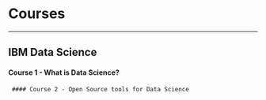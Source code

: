 # Courses
---
## IBM Data Science
   #### Course 1 - What is Data Science?
     #### Course 2 - Open Source tools for Data Science

